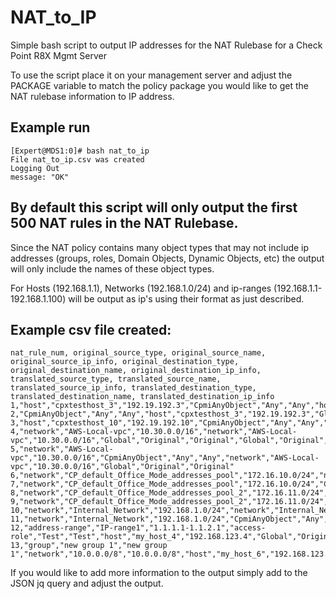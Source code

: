 # NAT_to_IP
Simple bash script to output IP addresses for the NAT Rulebase for a Check Point R8X Mgmt Server

To use the script place it on your management server and adjust the PACKAGE variable to match the policy package you would
like to get the NAT rulebase information to IP address.

## Example run

```
[Expert@MDS1:0]# bash nat_to_ip
File nat_to_ip.csv was created
Logging Out
message: "OK"
```

## By default this script will only output the first 500 NAT rules in the NAT Rulebase.

Since the NAT policy contains many object types that may not include ip addresses (groups, roles, Domain Objects, Dynamic Objects, etc)
the output will only include the names of these object types.

For Hosts (192.168.1.1), Networks (192.168.1.0/24) and ip-ranges (192.168.1.1-192.168.1.100) 
will be output as ip's using their format as just described.

## Example csv file created: 
```
nat_rule_num, original_source_type, original_source_name, original_source_ip_info, original_destination_type, original_destination_name, original_destination_ip_info, translated_source_type, translated_source_name, translated_source_ip_info, translated_destination_type, translated_destination_name, translated_destination_ip_info
1,"host","cpxtesthost_3","192.19.192.3","CpmiAnyObject","Any","Any","host","cpxtesthost_3","192.19.192.3","Global","Original","Original"
2,"CpmiAnyObject","Any","Any","host","cpxtesthost_3","192.19.192.3","Global","Original","Original","host","cpxtesthost_3","192.19.192.3"
3,"host","cpxtesthost_10","192.19.192.10","CpmiAnyObject","Any","Any","host","cpxtesthost_10","192.19.192.10","Global","Original","Original"
4,"network","AWS-Local-vpc","10.30.0.0/16","network","AWS-Local-vpc","10.30.0.0/16","Global","Original","Original","Global","Original","Original"
5,"network","AWS-Local-vpc","10.30.0.0/16","CpmiAnyObject","Any","Any","network","AWS-Local-vpc","10.30.0.0/16","Global","Original","Original"
6,"network","CP_default_Office_Mode_addresses_pool","172.16.10.0/24","network","CP_default_Office_Mode_addresses_pool","172.16.10.0/24","Global","Original","Original","Global","Original","Original"
7,"network","CP_default_Office_Mode_addresses_pool","172.16.10.0/24","CpmiAnyObject","Any","Any","network","CP_default_Office_Mode_addresses_pool","172.16.10.0/24","Global","Original","Original"
8,"network","CP_default_Office_Mode_addresses_pool_2","172.16.11.0/24","network","CP_default_Office_Mode_addresses_pool_2","172.16.11.0/24","Global","Original","Original","Global","Original","Original"
9,"network","CP_default_Office_Mode_addresses_pool_2","172.16.11.0/24","CpmiAnyObject","Any","Any","network","CP_default_Office_Mode_addresses_pool_2","172.16.11.0/24","Global","Original","Original"
10,"network","Internal_Network","192.168.1.0/24","network","Internal_Network","192.168.1.0/24","Global","Original","Original","Global","Original","Original"
11,"network","Internal_Network","192.168.1.0/24","CpmiAnyObject","Any","Any","network","Internal_Network","192.168.1.0/24","Global","Original","Original"
12,"address-range","IP-range1","1.1.1.1-1.1.2.1","access-role","Test","Test","host","my_host_4","192.168.123.4","Global","Original","Original"
13,"group","new group 1","new group 1","network","10.0.0.0/8","10.0.0.0/8","host","my_host_6","192.168.123.6","host","my_host_1","192.168.123.1"
```

If you would like to add more information to the output simply add to the JSON jq query and adjust the output.

